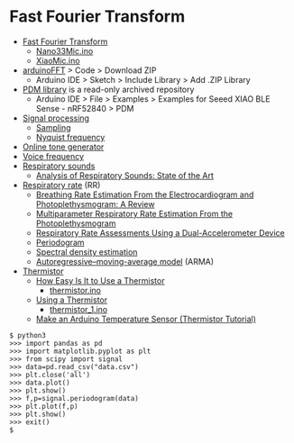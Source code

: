 # Fast Fourier Transform
* [Fast Fourier Transform](https://en.wikipedia.org/wiki/Fast_Fourier_transform)
  * [Nano33Mic.ino](https://github.com/antigones/nano33micRGB)
  * [XiaoMic.ino](/lesson6/xiao/fft/XiaoMic.ino)
* [arduinoFFT](https://github.com/kosme/arduinoFFT) > Code > Download ZIP
  * Arduino IDE > Sketch > Include Library > Add .ZIP Library
* [PDM library](https://github.com/arduino/ArduinoCore-nRF528x-mbedos/tree/master/libraries/PDM) is a read-only archived repository
  * Arduino IDE > File > Examples > Examples for Seeed XIAO BLE Sense - nRF52840 > PDM
* [Signal processing](https://en.wikipedia.org/wiki/Signal_processing)  
  * [Sampling](https://en.wikipedia.org/wiki/Sampling_(signal_processing))
  * [Nyquist frequency](https://en.wikipedia.org/wiki/Nyquist_frequency)
* [Online tone generator](https://onlinetonegenerator.com/)
* [Voice frequency](https://en.wikipedia.org/wiki/Voice_frequency)
* [Respiratory sounds](https://en.wikipedia.org/wiki/Respiratory_sounds)
  * [Analysis of Respiratory Sounds: State of the Art](https://www.ncbi.nlm.nih.gov/pmc/articles/PMC2990233/)
* [Respiratory rate](https://en.wikipedia.org/wiki/Respiratory_rate) (RR)
  * [Breathing Rate Estimation From the Electrocardiogram and Photoplethysmogram: A Review](https://ieeexplore.ieee.org/document/8081839)
  * [Multiparameter Respiratory Rate Estimation From the Photoplethysmogram](https://ieeexplore.ieee.org/document/6458992)
  * [Respiratory Rate Assessments Using a Dual-Accelerometer Device](https://www.sciencedirect.com/science/article/abs/pii/S1569904813003698)
  * [Periodogram](https://en.wikipedia.org/wiki/Periodogram)
  * [Spectral density estimation](https://en.wikipedia.org/wiki/Spectral_density_estimation)
  * [Autoregressive–moving-average model](https://en.wikipedia.org/wiki/Autoregressive%E2%80%93moving-average_model) (ARMA)
* [Thermistor](https://en.wikipedia.org/wiki/Thermistor)
  * [How Easy Is It to Use a Thermistor](https://create.arduino.cc/projecthub/Marcazzan_M/how-easy-is-it-to-use-a-thermistor-e39321)
    * [thermistor.ino](/lesson6/xiao/fft/thermistor.ino)
  * [Using a Thermistor](https://learn.adafruit.com/thermistor/using-a-thermistor)
    * [thermistor_1.ino](/lesson6/xiao/fft/thermistor_1.ino)
  * [Make an Arduino Temperature Sensor (Thermistor Tutorial)](https://www.circuitbasics.com/arduino-thermistor-temperature-sensor-tutorial/)
```
$ python3
>>> import pandas as pd
>>> import matplotlib.pyplot as plt
>>> from scipy import signal
>>> data=pd.read_csv("data.csv")
>>> plt.close('all')
>>> data.plot()
>>> plt.show()
>>> f,p=signal.periodogram(data)
>>> plt.plot(f,p)
>>> plt.show()
>>> exit()
$ 
```
